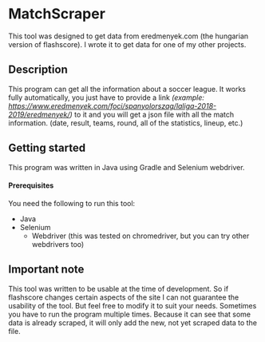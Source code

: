 # MatchScraper

This tool was designed to get data from eredmenyek.com (the hungarian version of flashscore).
I wrote it to get data for one of my other projects.

## Description
This program can get all the information about a soccer league. It works fully automatically,
you just have to provide a link 
_(example: https://www.eredmenyek.com/foci/spanyolorszag/laliga-2018-2019/eredmenyek/)_
to it and you will get a json file with all the match information. (date, result, teams, round, all of the statistics,
lineup, etc.)

## Getting started
This program was written in Java using Gradle and Selenium webdriver.

#### Prerequisites
You need the following to run this tool:
* Java
* Selenium
    * Webdriver (this was tested on chromedriver, but you can try other webdrivers too)


## Important note
This tool was written to be usable at the time of development. So if flashscore changes certain 
aspects of the site I can not guarantee the usability of the tool. But feel free to modify it 
to suit your needs.
Sometimes you have to run the program multiple times. Because it can see that some data is already scraped,
 it will only add the new, not yet scraped data to the file.